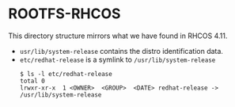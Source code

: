 # ROOTFS-RHCOS

This directory structure mirrors what we have found in RHCOS 4.11.

* `usr/lib/system-release` contains the distro identification data.
* `etc/redhat-release` is a symlink to `/usr/lib/system-release`
    ```shell
    $ ls -l etc/redhat-release
    total 0
    lrwxr-xr-x  1 <OWNER>  <GROUP>  <DATE> redhat-release -> /usr/lib/system-release
    ```
